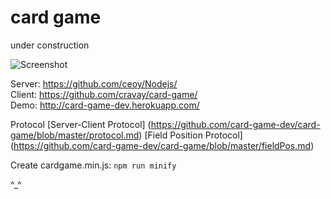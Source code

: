 # card game

under construction

![Screenshot](http://i.imgur.com/l4cjwJw.png)

Server: https://github.com/ceoy/Nodejs/  
Client: https://github.com/cravay/card-game/  
Demo: http://card-game-dev.herokuapp.com/

Protocol
	[Server-Client Protocol] (https://github.com/card-game-dev/card-game/blob/master/protocol.md)
	[Field Position Protocol] (https://github.com/card-game-dev/card-game/blob/master/fieldPos.md)

Create cardgame.min.js: `npm run minify`

^_^
